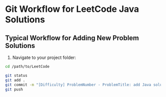 # Git Workflow for LeetCode Java Solutions

## Typical Workflow for Adding New Problem Solutions

1. Navigate to your project folder:

```bash
cd /path/to/LeetCode

git status
git add .
git commit -m "[Difficulty] ProblemNumber - ProblemTitle: add Java solution"
git push
```

